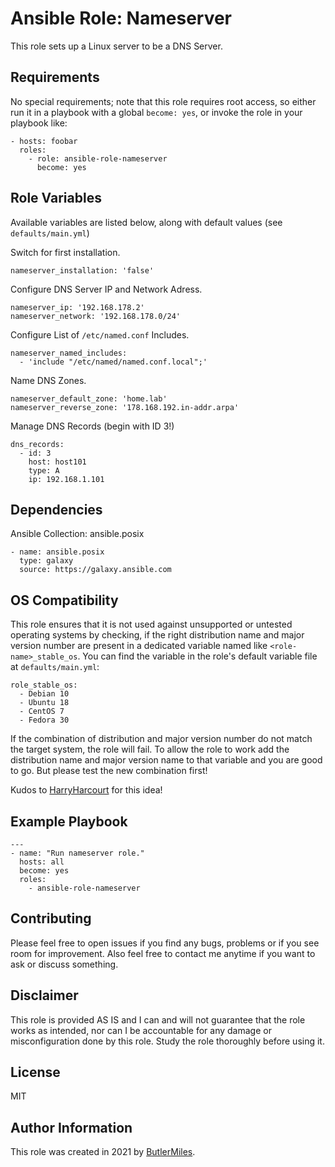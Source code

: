 # Ansible Role: Nameserver

This role sets up a Linux server to be a DNS Server.

## Requirements

No special requirements; note that this role requires root access, so either run it in a playbook with a global `become: yes`, or invoke the role in your playbook like:

    - hosts: foobar
      roles:
        - role: ansible-role-nameserver
          become: yes

## Role Variables

Available variables are listed below, along with default values (see `defaults/main.yml`)

Switch for first installation.

    nameserver_installation: 'false'

Configure DNS Server IP and Network Adress.

    nameserver_ip: '192.168.178.2'
    nameserver_network: '192.168.178.0/24'

Configure List of `/etc/named.conf` Includes.

    nameserver_named_includes:
      - 'include "/etc/named/named.conf.local";'

Name DNS Zones.

    nameserver_default_zone: 'home.lab'
    nameserver_reverse_zone: '178.168.192.in-addr.arpa'

Manage DNS Records (begin with ID 3!)

    dns_records:
      - id: 3
        host: host101
        type: A
        ip: 192.168.1.101


## Dependencies

Ansible Collection: ansible.posix

    - name: ansible.posix
      type: galaxy
      source: https://galaxy.ansible.com

## OS Compatibility

This role ensures that it is not used against unsupported or untested operating systems by checking, if the right distribution name and major version number are present in a dedicated variable named like `<role-name>_stable_os`. You can find the variable in the role's default variable file at `defaults/main.yml`:

    role_stable_os:
      - Debian 10
      - Ubuntu 18
      - CentOS 7
      - Fedora 30

If the combination of distribution and major version number do not match the target system, the role will fail. To allow the role to work add the distribution name and major version name to that variable and you are good to go. But please test the new combination first!

Kudos to [HarryHarcourt](https://github.com/HarryHarcourt) for this idea!

## Example Playbook

    ---
    - name: "Run nameserver role."
      hosts: all
      become: yes
      roles:
        - ansible-role-nameserver

## Contributing

Please feel free to open issues if you find any bugs, problems or if you see room for improvement. Also feel free to contact me anytime if you want to ask or discuss something.

## Disclaimer

This role is provided AS IS and I can and will not guarantee that the role works as intended, nor can I be accountable for any damage or misconfiguration done by this role. Study the role thoroughly before using it.

## License

MIT

## Author Information

This role was created in 2021 by [ButlerMiles](https://github.com/ButlerMiles/).
